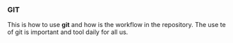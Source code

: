 ### GIT 

This is how to use **git** and how is the workflow in the repository.
The use te of git is important and tool daily for all us.
